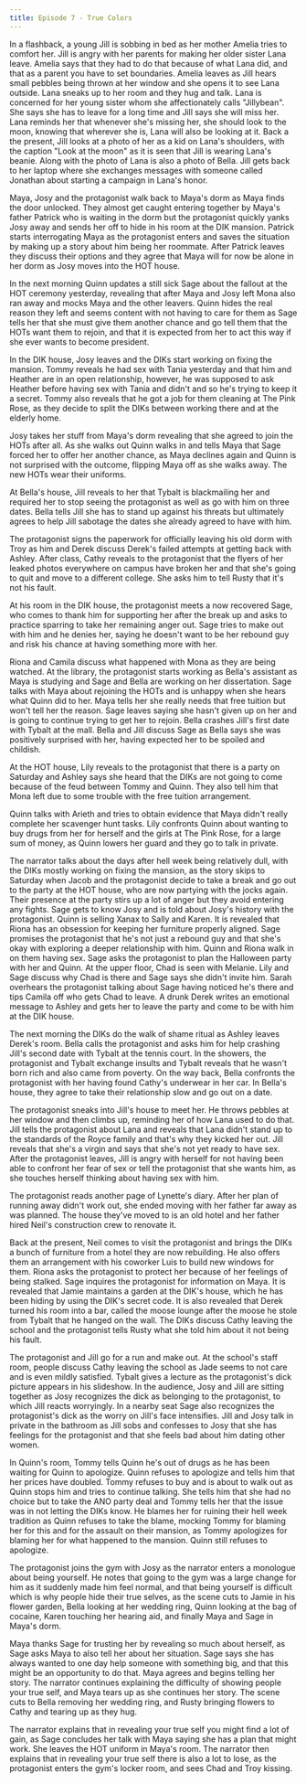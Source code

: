 ```yaml
---
title: Episode 7 - True Colors
---
```


In a flashback, a young Jill is sobbing in bed as her mother Amelia tries to comfort her. Jill is angry with her parents for making her older sister Lana leave. Amelia says that they had to do that because of what Lana did, and that as a parent you have to set boundaries. Amelia leaves as Jill hears small pebbles being thrown at her window and she opens it to see Lana outside. Lana sneaks up to her room and they hug and talk. Lana is concerned for her young sister whom she affectionately calls "Jillybean". She says she has to leave for a long time and Jill says she will miss her. Lana reminds her that whenever she's missing her, she should look to the moon, knowing that wherever she is, Lana will also be looking at it. Back a the present, Jill looks at a photo of her as a kid on Lana's shoulders, with the caption "Look at the moon" as it is seen that Jill is wearing Lana's beanie. Along with the photo of Lana is also a photo of Bella. Jill gets back to her laptop where she exchanges messages with someone called Jonathan about starting a campaign in Lana's honor.

Maya, Josy and the protagonist walk back to Maya's dorm as Maya finds the door unlocked. They almost get caught entering together by Maya's father Patrick who is waiting in the dorm but the protagonist quickly yanks Josy away and sends her off to hide in his room at the DIK mansion. Patrick starts interrogating Maya as the protagonist enters and saves the situation by making up a story about him being her roommate. After Patrick leaves they discuss their options and they agree that Maya will for now be alone in her dorm as Josy moves into the HOT house.

In the next morning Quinn updates a still sick Sage about the fallout at the HOT ceremony yesterday, revealing that after Maya and Josy left Mona also ran away and mocks Maya and the other leavers. Quinn hides the real reason they left and seems content with not having to care for them as Sage tells her that she must give them another chance and go tell them that the HOTs want them to rejoin, and that it is expected from her to act this way if she ever wants to become president.

In the DIK house, Josy leaves and the DIKs start working on fixing the mansion. Tommy reveals he had sex with Tania yesterday and that him and Heather are in an open relationship, however, he was supposed to ask Heather before having sex with Tania and didn't and so he's trying to keep it a secret. Tommy also reveals that he got a job for them cleaning at The Pink Rose, as they decide to split the DIKs between working there and at the elderly home.

Josy takes her stuff from Maya's dorm revealing that she agreed to join the HOTs after all. As she walks out Quinn walks in and tells Maya that Sage forced her to offer her another chance, as Maya declines again and Quinn is not surprised with the outcome, flipping Maya off as she walks away. The new HOTs wear their uniforms.

At Bella's house, Jill reveals to her that Tybalt is blackmailing her and required her to stop seeing the protagonist as well as go with him on three dates. Bella tells Jill she has to stand up against his threats but ultimately agrees to help Jill sabotage the dates she already agreed to have with him.

The protagonist signs the paperwork for officially leaving his old dorm with Troy as him and Derek discuss Derek's failed attempts at getting back with Ashley. After class, Cathy reveals to the protagonist that the flyers of her leaked photos everywhere on campus have broken her and that she's going to quit and move to a different college. She asks him to tell Rusty that it's not his fault.

At his room in the DIK house, the protagonist meets a now recovered Sage, who comes to thank him for supporting her after the break up and asks to practice sparring to take her remaining anger out. Sage tries to make out with him and he denies her, saying he doesn't want to be her rebound guy and risk his chance at having something more with her.

Riona and Camila discuss what happened with Mona as they are being watched. At the library, the protagonist starts working as Bella's assistant as Maya is studying and Sage and Bella are working on her dissertation. Sage talks with Maya about rejoining the HOTs and is unhappy when she hears what Quinn did to her. Maya tells her she really needs that free tuition but won't tell her the reason. Sage leaves saying she hasn't given up on her and is going to continue trying to get her to rejoin. Bella crashes Jill's first date with Tybalt at the mall. Bella and Jill discuss Sage as Bella says she was positively surprised with her, having expected her to be spoiled and childish.

At the HOT house, Lily reveals to the protagonist that there is a party on Saturday and Ashley says she heard that the DIKs are not going to come because of the feud between Tommy and Quinn. They also tell him that Mona left due to some trouble with the free tuition arrangement.

Quinn talks with Arieth and tries to obtain evidence that Maya didn't really complete her scavenger hunt tasks. Lily confronts Quinn about wanting to buy drugs from her for herself and the girls at The Pink Rose, for a large sum of money, as Quinn lowers her guard and they go to talk in private.

The narrator talks about the days after hell week being relatively dull, with the DIKs mostly working on fixing the mansion, as the story skips to Saturday when Jacob and the protagonist decide to take a break and go out to the party at the HOT house, who are now partying with the jocks again. Their presence at the party stirs up a lot of anger but they avoid entering any fights. Sage gets to know Josy and is told about Josy's history with the protagonist. Quinn is selling Xanax to Sally and Karen. It is revealed that Riona has an obsession for keeping her furniture properly aligned. Sage promises the protagonist that he's not just a rebound guy and that she's okay with exploring a deeper relationship with him. Quinn and Riona walk in on them having sex. Sage asks the protagonist to plan the Halloween party with her and Quinn. At the upper floor, Chad is seen with Melanie. Lily and Sage discuss why Chad is there and Sage says she didn't invite him. Sarah overhears the protagonist talking about Sage having noticed he's there and tips Camila off who gets Chad to leave. A drunk Derek writes an emotional message to Ashley and gets her to leave the party and come to be with him at the DIK house.

The next morning the DIKs do the walk of shame ritual as Ashley leaves Derek's room. Bella calls the protagonist and asks him for help crashing Jill's second date with Tybalt at the tennis court. In the showers, the protagonist and Tybalt exchange insults and Tybalt reveals that he wasn't born rich and also came from poverty. On the way back, Bella confronts the protagonist with her having found Cathy's underwear in her car. In Bella's house, they agree to take their relationship slow and go out on a date.

The protagonist sneaks into Jill's house to meet her. He throws pebbles at her window and then climbs up, reminding her of how Lana used to do that. Jill tells the protagonist about Lana and reveals that Lana didn't stand up to the standards of the Royce family and that's why they kicked her out. Jill reveals that she's a virgin and says that she's not yet ready to have sex. After the protagonist leaves, Jill is angry with herself for not having been able to confront her fear of sex or tell the protagonist that she wants him, as she touches herself thinking about having sex with him.

The protagonist reads another page of Lynette's diary. After her plan of running away didn't work out, she ended moving with her father far away as was planned. The house they've moved to is an old hotel and her father hired Neil's construction crew to renovate it.

Back at the present, Neil comes to visit the protagonist and brings the DIKs a bunch of furniture from a hotel they are now rebuilding. He also offers them an arrangement with his coworker Luis to build new windows for them. Riona asks the protagonist to protect her because of her feelings of being stalked. Sage inquires the protagonist for information on Maya. It is revealed that Jamie maintains a garden at the DIK's house, which he has been hiding by using the DIK's secret code. It is also revealed that Derek turned his room into a bar, called the moose lounge after the moose he stole from Tybalt that he hanged on the wall. The DIKs discuss Cathy leaving the school and the protagonist tells Rusty what she told him about it not being his fault.

The protagonist and Jill go for a run and make out. At the school's staff room, people discuss Cathy leaving the school as Jade seems to not care and is even mildly satisfied. Tybalt gives a lecture as the protagonist's dick picture appears in his slideshow. In the audience, Josy and Jill are sitting together as Josy recognizes the dick as belonging to the protagonist, to which Jill reacts worryingly. In a nearby seat Sage also recognizes the protagonist's dick as the worry on Jill's face intensifies. Jill and Josy talk in private in the bathroom as Jill sobs and confesses to Josy that she has feelings for the protagonist and that she feels bad about him dating other women.

In Quinn's room, Tommy tells Quinn he's out of drugs as he has been waiting for Quinn to apologize. Quinn refuses to apologize and tells him that her prices have doubled. Tommy refuses to buy and is about to walk out as Quinn stops him and tries to continue talking. She tells him that she had no choice but to take the ANO party deal and Tommy tells her that the issue was in not letting the DIKs know. He blames her for ruining their hell week tradition as Quinn refuses to take the blame, mocking Tommy for blaming her for this and for the assault on their mansion, as Tommy apologizes for blaming her for what happened to the mansion. Quinn still refuses to apologize.

The protagonist joins the gym with Josy as the narrator enters a monologue about being yourself. He notes that going to the gym was a large change for him as it suddenly made him feel normal, and that being yourself is difficult which is why people hide their true selves, as the scene cuts to Jamie in his flower garden, Bella looking at her wedding ring, Quinn looking at the bag of cocaine, Karen touching her hearing aid, and finally Maya and Sage in Maya's dorm.

Maya thanks Sage for trusting her by revealing so much about herself, as Sage asks Maya to also tell her about her situation. Sage says she has always wanted to one day help someone with something big, and that this might be an opportunity to do that. Maya agrees and begins telling her story. The narrator continues explaining the difficulty of showing people your true self, and Maya tears up as she continues her story. The scene cuts to Bella removing her wedding ring, and Rusty bringing flowers to Cathy and tearing up as they hug.

The narrator explains that in revealing your true self you might find a lot of gain, as Sage concludes her talk with Maya saying she has a plan that might work. She leaves the HOT uniform in Maya's room. The narrator then explains that in revealing your true self there is also a lot to lose, as the protagonist enters the gym's locker room, and sees Chad and Troy kissing.
